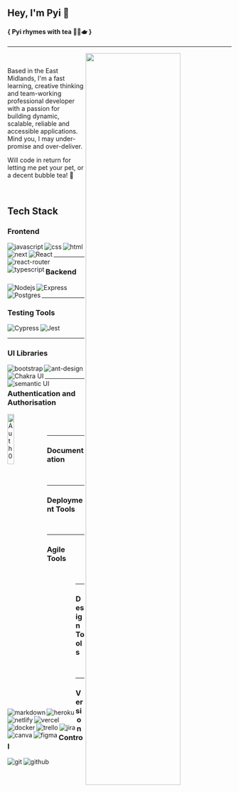 ## Hey, I'm Pyi 👋
#### { Pyi rhymes with tea 🍵🧋🫖 }
---
  
<img align="right" width="65%" src="https://github-readme-stats.vercel.app/api?username=burmanp&theme=cobalt&show_icons=true&count_private=true" />
<br/>
<p>Based in the East Midlands, I'm a fast learning, creative thinking and team-working professional developer with a passion for building dynamic, scalable, reliable and accessible applications. Mind you, I may under-promise and over-deliver.</p>
<p>Will code in return for letting me pet your pet, or a decent bubble tea! 🧋</p>
<br/>


## Tech Stack
<h3 align="left">Frontend</h3>

<img align="left" alt="javascript" src ="https://img.shields.io/badge/javascript-%23323330.svg?style=for-the-badge&logo=javascript&logoColor=%23F7DF1E" />
<img align="left" alt="css" src ="https://img.shields.io/badge/css3-%231572B6.svg?style=for-the-badge&logo=css3&logoColor=white" />
<img align="left" alt="html" src ="https://img.shields.io/badge/html5-%23E34F26.svg?style=for-the-badge&logo=html5&logoColor=white" />
<img align="left" alt="next" src ="https://img.shields.io/badge/Next-black?style=for-the-badge&logo=next.js&logoColor=white" />
<img align="left" alt="React" src ="https://img.shields.io/badge/react-%2320232a.svg?style=for-the-badge&logo=react&logoColor=%2361DAFB" />
<img align="left" alt="react-router" src ="https://img.shields.io/badge/React_Router-CA4245?style=for-the-badge&logo=react-router&logoColor=white" />
<img align="left" alt="typescript" src ="https://img.shields.io/badge/typescript-%23007ACC.svg?style=for-the-badge&logo=typescript&logoColor=white" />
<br/>
<hr>

<h3>Backend</h3>
<img align="left" alt="Nodejs" src ="https://img.shields.io/badge/node.js-6DA55F?style=for-the-badge&logo=node.js&logoColor=white" />
<img align="left" alt="Express" src ="https://img.shields.io/badge/express.js-%23404d59.svg?style=for-the-badge&logo=express&logoColor=%2361DAFB" />
<img align="left" alt="Postgres" src ="https://img.shields.io/badge/postgres-%23316192.svg?style=for-the-badge&logo=postgresql&logoColor=white" />
<br/>
<hr>

<h3>Testing Tools</h3>

<img align="left" alt="Cypress" src ="https://img.shields.io/badge/-cypress-%23E5E5E5?style=for-the-badge&logo=cypress&logoColor=058a5e" />
<img align="left" alt="Jest" src ="https://img.shields.io/badge/-jest-%23C21325?style=for-the-badge&logo=jest&logoColor=white" />

<br/>
<hr>

<h3 align="left">UI Libraries</h3>
<img align="left" alt="bootstrap" src ="https://img.shields.io/badge/bootstrap-%23563D7C.svg?style=for-the-badge&logo=bootstrap&logoColor=white" />
<img align="left" alt="ant-design" src="https://img.shields.io/badge/-AntDesign-%230170FE?style=for-the-badge&logo=ant-design&logoColor=white" />
<img align="left" alt="Chakra UI" src="https://img.shields.io/badge/chakra-%234ED1C5.svg?style=for-the-badge&logo=chakraui&logoColor=white" />
<img align="left" alt="semantic UI" src="https://img.shields.io/badge/Semantic%20UI%20React-%2335BDB2.svg?style=for-the-badge&logo=SemanticUIReact&logoColor=white" />
<br/>
<hr>

<h3>Authentication and Authorisation</h3>
<img align="left" width="17%" alt="Auth0" size="small" src="https://cdn.auth0.com/oss/badges/a0-badge-dark.png" />
<br />
<br />
<hr>

<h3>Documentation</h3>
<img align="left" alt="markdown" src="https://img.shields.io/badge/markdown-%23000000.svg?style=for-the-badge&logo=markdown&logoColor=white" />

<br/>
<hr>

<h3>Deployment Tools</h3>
<img align="left" alt="heroku" src="https://img.shields.io/badge/heroku-%23430098.svg?style=for-the-badge&logo=heroku&logoColor=white" />
<img align="left" alt="netlify" src="https://img.shields.io/badge/netlify-%23000000.svg?style=for-the-badge&logo=netlify&logoColor=#00C7B7" />
<img align="left" alt="vercel" src="https://img.shields.io/badge/vercel-%23000000.svg?style=for-the-badge&logo=vercel&logoColor=white" />
<img align="left" alt="docker" src="https://img.shields.io/badge/docker-%230db7ed.svg?style=for-the-badge&logo=docker&logoColor=white" />

<br />
<hr>

<h3>Agile Tools</h3>
<img align="left" alt="trello" src="https://img.shields.io/badge/Trello-%23026AA7.svg?style=for-the-badge&logo=Trello&logoColor=white" />
<img align="left" alt="jira" src="https://img.shields.io/badge/jira-%230A0FFF.svg?style=for-the-badge&logo=jira&logoColor=white" />

<br />
<hr>

<h3>Design Tools</h3>
<img align="left" alt="canva" src="https://img.shields.io/badge/Canva-%2300C4CC.svg?style=for-the-badge&logo=Canva&logoColor=white" />
<img align="left" alt="figma" src="https://img.shields.io/badge/figma-%23F24E1E.svg?style=for-the-badge&logo=figma&logoColor=white" />
<br />
<hr>

<h3>Version Control</h3>
<img align="left" alt="git" src="https://img.shields.io/badge/git-%23F05033.svg?style=for-the-badge&logo=git&logoColor=white" />
<img align="left" alt="github" src="https://img.shields.io/badge/github-%23121011.svg?style=for-the-badge&logo=github&logoColor=white" />
<br /><br/>





